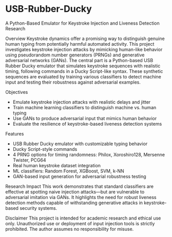 # USB-Rubber-Ducky
A Python-Based Emulator for Keystroke Injection and Liveness Detection Research

Overview
Keystroke dynamics offer a promising way to distinguish genuine human typing from potentially harmful automated activity. This project investigates keystroke injection attacks by mimicking human-like behavior using pseudorandom number generators (PRNGs) and generative adversarial networks (GANs).
The central part is a Python-based USB Rubber Ducky emulator that simulates keystroke sequences with realistic timing, following commands in a Ducky Script-like syntax. These synthetic sequences are evaluated by training various classifiers to detect machine input and testing their robustness against adversarial examples.

Objectives
- Emulate keystroke injection attacks with realistic delays and jitter
- Train machine learning classifiers to distinguish machine vs. human typing
- Use GANs to produce adversarial input that mimics human behavior
- Evaluate the resilience of keystroke-based liveness detection systems

Features
- USB Rubber Ducky emulator with customizable typing behavior
- Ducky Script-style commands
- 4 PRNG options for timing randomness: Philox, Xoroshiro128, Mersenne Twister, PCG64
- Real human keystroke dataset integration
- ML classifiers: Random Forest, XGBoost, SVM, k-NN
- GAN-based input generation for adversarial robustness testing

Research Impact
This work demonstrates that standard classifiers are effective at spotting naive injection attacks—but are vulnerable to adversarial imitation via GANs. It highlights the need for robust liveness detection methods capable of withstanding generative attacks in keystroke-based security systems.

Disclaimer
This project is intended for academic research and ethical use only. Unauthorized use or deployment of input injection tools is strictly prohibited. The author assumes no responsibility for misuse.


